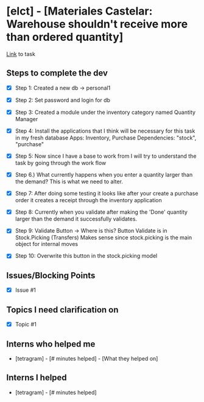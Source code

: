 # [elct] - [Materiales Castelar: Warehouse shouldn't receive more than ordered quantity]
[Link](url) to task

## Steps to complete the dev
- [X] Step 1: Created a new db -> personal1
- [X] Step 2: Set password and login for db
- [X] Step 3: Created a module under the inventory category named Quantity Manager
- [X] Step 4: Install the applications that I think will be necessary for this task in my fresh database
            Apps: Inventory, Purchase Dependencies: "stock", "purchase"

- [X] Step 5: Now since I have a base to work from I will try to understand the task by going through the work flow
- [X] Step 6.) What currently happens when you enter a quantity larger than the demand? This is what we need to alter.
- [X] Step 7: After doing some testing it looks like after your create a purchase order it creates a receipt through the inventory application
- [X] Step 8: Currently when you validate after making the 'Done' quantity larger than the demand it successfully validates.
- [X] Step 9: Validate Button -> Where is this? Button Validate is in Stock.Picking (Transfers) Makes sense since stock.picking is the main object for internal moves
- [X] Step 10: Overwrite this button in the stock.picking model

## Issues/Blocking Points
- [X] Issue #1

## Topics I need clarification on
- [X] Topic #1
      
## Interns who helped me
- [tetragram] - [# minutes helped] - [What they helped on]

## Interns I helped
- [tetragram] - [# minutes helped]
